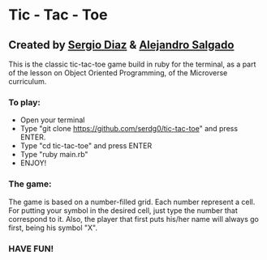 # Tic - Tac - Toe

## Created by [Sergio Diaz](https://github.com/serdg0) & [Alejandro Salgado](https://github.com/AlejoCode)

This is the classic tic-tac-toe game build in ruby for the terminal, as a part of the lesson on Object Oriented Programming, of the Microverse curriculum.

### To play:
* Open your terminal
* Type "git clone https://github.com/serdg0/tic-tac-toe" and press ENTER.
* Type "cd tic-tac-toe" and press ENTER
* Type "ruby main.rb"
* ENJOY!

### The game: 
The game is based on a number-filled grid. Each number represent a cell. For putting your symbol in the desired cell, just type the number that correspond to it. Also, the player that first puts his/her name will always go first, being his symbol "X".

### HAVE FUN!

